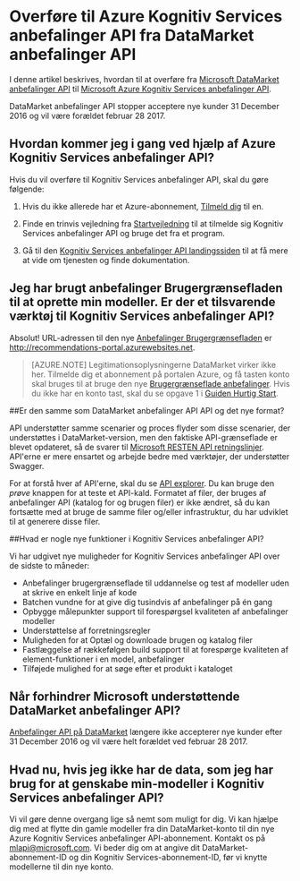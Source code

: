 
<properties
    pageTitle="Overføre til Azure Kognitiv Services anbefalinger API fra DataMarket anbefalinger API | Microsoft Azure"
    description="Azure machine learning-anbefalinger--skifte til anbefalinger Kognitiv service"
    services="cognitive-services"
    documentationCenter=""
    authors="luiscabrer"
    manager="jhubbard"
    editor="cgronlun"/>

<tags
    ms.service="cognitive-services"
    ms.workload="data-services"
    ms.tgt_pltfrm="na"
    ms.devlang="na"
    ms.topic="article"
    ms.date="09/01/2016"
    ms.author="luisca"/>


# <a name="migrate-to-azure-cognitive-services-recommendations-api-from-the-datamarket-recommendations-api"></a>Overføre til Azure Kognitiv Services anbefalinger API fra DataMarket anbefalinger API
I denne artikel beskrives, hvordan til at overføre fra [Microsoft DataMarket anbefalinger API](https://datamarket.azure.com/dataset/amla/recommendations) til [Microsoft Azure Kognitiv Services anbefalinger API](https://www.microsoft.com/cognitive-services/en-us/recommendations-api).

DataMarket anbefalinger API stopper acceptere nye kunder 31 December 2016 og vil være forældet februar 28 2017.

## <a name="how-do-i-start-using-the-azure-cognitive-services-recommendations-api"></a>Hvordan kommer jeg i gang ved hjælp af Azure Kognitiv Services anbefalinger API?

Hvis du vil overføre til Kognitiv Services anbefalinger API, skal du gøre følgende:

1.  Hvis du ikke allerede har et Azure-abonnement, [Tilmeld dig](https://portal.azure.com/#create/Microsoft.CognitiveServices/apitype/Recommendations/pricingtier/S1) til en. 

1.  Finde en trinvis vejledning fra [Startvejledning](cognitive-services-recommendations-quick-start.md) til at tilmelde sig Kognitiv Services anbefalinger API og bruge det fra et program. 

1.  Gå til den [Kognitiv Services anbefalinger API landingssiden](https://www.microsoft.com/cognitive-services/en-us/recommendations-api) til at få mere at vide om tjenesten og finde dokumentation.

## <a name="i-used-the-recommendations-ui-to-build-my-models-is-there-a-similar-tool-for-the-cognitive-services-recommendations-api"></a>Jeg har brugt anbefalinger Brugergrænsefladen til at oprette min modeller. Er der et tilsvarende værktøj til Kognitiv Services anbefalinger API?

Absolut! URL-adressen til den nye [Anbefalinger Brugergrænsefladen](http://recommendations-portal.azurewebsites.net/) er http://recommendations-portal.azurewebsites.net. 

>[AZURE.NOTE] Legitimationsoplysningerne DataMarket virker ikke her. Tilmelde dig et abonnement på portalen Azure, og få tasten konto skal bruges til at bruge den nye [Brugergrænseflade anbefalinger](http://recommendations-portal.azurewebsites.net/).
Hvis du ikke har en konto tast, skal du se opgave 1 i [Guiden Hurtig Start](cognitive-services-recommendations-quick-start.md).

##<a name="is-the-new-api-format-the-same-as-the-datamarket-recommendations-api"></a>Er den samme som DataMarket anbefalinger API API og det nye format?

API understøtter samme scenarier og proces flyder som disse scenarier, der understøttes i DataMarket-version, men den faktiske API-grænseflade er blevet opdateret, så de svarer til [Microsoft RESTEN API retningslinjer](https://github.com/Microsoft/api-guidelines/blob/master/Guidelines.md). API'erne er mere ensartet og arbejde bedre med værktøjer, der understøtter Swagger.

For at forstå hver af API'erne, skal du se [API explorer](https://westus.dev.cognitive.microsoft.com/docs/services/Recommendations.V4.0/operations/56f30d77eda5650db055a3db).
Du kan bruge den *prøve* knappen for at teste et API-kald. Formatet af filer, der bruges af anbefalinger API (katalog for og brugen filer) er ikke ændret, så du kan fortsætte med at bruge de samme filer og/eller infrastruktur, du har udviklet til at generere disse filer.

##<a name="what-are-some-new-features-in-the-cognitive-services-recommendations-api"></a>Hvad er nogle nye funktioner i Kognitiv Services anbefalinger API?

Vi har udgivet nye muligheder for Kognitiv Services anbefalinger API over de sidste to måneder:
-   Anbefalinger brugergrænseflade til uddannelse og test af modeller uden at skrive en enkelt linje af kode
-   Batchen vundne for at give dig tusindvis af anbefalinger på én gang
-   Opbygge målepunkter support til forespørgsel kvaliteten af anbefalinger modeller
-   Understøttelse af forretningsregler
-   Muligheden for at Optæl og downloade brugen og katalog filer
-   Fastlæggelse af rækkefølgen build support til at forespørge kvaliteten af element-funktioner i en model, anbefalinger
-   Tilføjede mulighed for at søge efter et produkt i kataloget

## <a name="when-does-microsoft-stop-supporting-the-datamarket-recommendations-api"></a>Når forhindrer Microsoft understøttende DataMarket anbefalinger API?

[Anbefalinger API på DataMarket](https://datamarket.azure.com/dataset/amla/recommendations) længere ikke accepterer nye kunder efter 31 December 2016 og vil være helt forældet ved februar 28 2017. 

## <a name="what-if-i-dont-have-the-data-that-i-need-to-recreate-my-models-in-the-cognitive-services-recommendations-api"></a>Hvad nu, hvis jeg ikke har de data, som jeg har brug for at genskabe min-modeller i Kognitiv Services anbefalinger API?

Vi vil gøre denne overgang lige så nemt som muligt for dig. Vi kan hjælpe dig med at flytte din gamle modeller fra din DataMarket-konto til din nye Azure Kognitiv Services anbefalinger API-abonnement. Kontakt os på [mlapi@microsoft.com](mailto://mlapi@microsoft.com). Vi beder dig om at angive dit DataMarket-abonnement-ID og din Kognitiv Services-abonnement-ID, før vi knytte modellerne til din nye konto.
